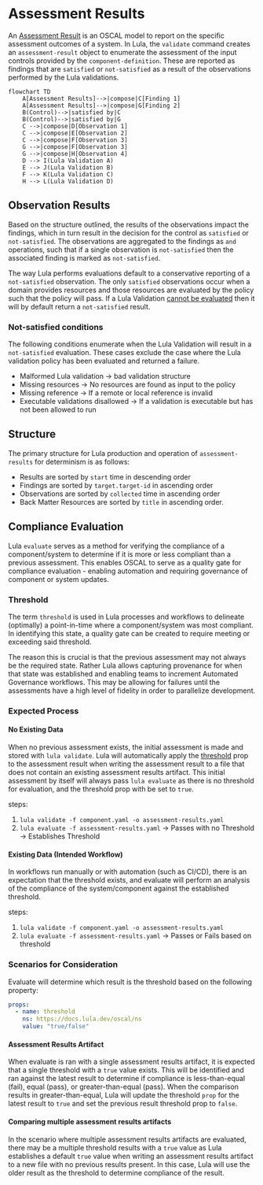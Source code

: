 # Assessment Results

An [Assessment Result](https://pages.nist.gov/OSCAL/resources/concepts/layer/assessment/assessment-results/) is an OSCAL model to report on the specific assessment outcomes of a system. In Lula, the `validate` command creates an `assessment-result` object to enumerate the assessment of the input controls provided by the `component-definition`. These are reported as findings that are `satisfied` or `not-satisfied` as a result of the observations performed by the Lula validations.
```mermaid
flowchart TD
    A[Assessment Results]-->|compose|C[Finding 1]
    A[Assessment Results]-->|compose|G[Finding 2]
    B(Control)-->|satisfied by|C
    B(Control)-->|satisfied by|G
    C -->|compose|D[Observation 1]
    C -->|compose|E[Observation 2]
    C -->|compose|F[Observation 3]
    G -->|compose|F[Observation 3]
    G -->|compose|H[Observation 4]
    D --> I(Lula Validation A)
    E --> J(Lula Validation B)
    F --> K(Lula Validation C)
    H --> L(Lula Validation D)
```

## Observation Results
Based on the structure outlined, the results of the observations impact the findings, which in turn result in the decision for the control as `satisfied` or `not-satisfied`. The observations are aggregated to the findings as `and` operations, such that if a single observation is `not-satisfied` then the associated finding is marked as `not-satisfied`.

The way Lula performs evaluations default to a conservative reporting of a `not-satisfied` observation. The only `satisfied` observations occur when a domain provides resources and those resources are evaluated by the policy such that the policy will pass. If a Lula Validation [cannot be evaluated](#not-satisfied-conditions) then it will by default return a `not-satisfied` result.

### Not-satisfied conditions
The following conditions enumerate when the Lula Validation will result in a `not-satisfied` evaluation. These cases exclude the case where the Lula validation policy has been evaluated and returned a failure.
- Malformed Lula validation -> bad validation structure
- Missing resources -> No resources are found as input to the policy
- Missing reference -> If a remote or local reference is invalid
- Executable validations disallowed -> If a validation is executable but has not been allowed to run

## Structure
The primary structure for Lula production and operation of `assessment-results` for determinism is as follows:
- Results are sorted by `start` time in descending order
- Findings are sorted by `target.target-id` in ascending order
- Observations are sorted by `collected` time in ascending order
- Back Matter Resources are sorted by `title` in ascending order.

## Compliance Evaluation

Lula `evaluate` serves as a method for verifying the compliance of a component/system to determine if it is more or less compliant than a previous assessment. This enables OSCAL to serve as a quality gate for compliance evaluation - enabling automation and requiring governance of component or system updates.

### Threshold

The term `threshold` is used in Lula processes and workflows to delineate (optimally) a point-in-time where a component/system was most compliant. In identifying this state, a quality gate can be created to require meeting or exceeding said threshold. 

The reason this is crucial is that the previous assessment may not always be the required state. Rather Lula allows  capturing provenance for when that state was established and enabling teams to increment Automated Governance workflows. This may be allowing for failures until the assessments have a high level of fidelity in order to parallelize development.

### Expected Process

#### No Existing Data

When no previous assessment exists, the initial assessment is made and stored with `lula validate`. Lula will automatically apply the [threshold](./ns/threshold.md) prop to the assessment result when writing the assessment result to a file that does not contain an existing assessment results artifact. This initial assessment by itself will always pass `lula evaluate` as there is no threshold for evaluation, and the threshold prop with be set to `true`.

steps:
1. `lula validate -f component.yaml -o assessment-results.yaml`
2. `lula evaluate -f assessment-results.yaml` -> Passes with no Threshold -> Establishes Threshold

#### Existing Data (Intended Workflow)

In workflows run manually or with automation (such as CI/CD), there is an expectation that the threshold exists, and evaluate will perform an analysis of the compliance of the system/component against the established threshold.

steps:
1. `lula validate -f component.yaml -o assessment-results.yaml`
2. `lula evaluate -f assessment-results.yaml` -> Passes or Fails based on threshold


### Scenarios for Consideration

Evaluate will determine which result is the threshold based on the following property:
```yaml
props:
  - name: threshold
    ns: https://docs.lula.dev/oscal/ns
    value: "true/false"
```

#### Assessment Results Artifact

When evaluate is ran with a single assessment results artifact, it is expected that a single threshold with a `true` value exists. This will be identified and ran against the latest result to determine if compliance is less-than-equal (fail), equal (pass), or greater-than-equal (pass). When the comparison results in greater-than-equal, Lula will update the threshold `prop` for the latest result to `true` and set the previous result threshold prop to `false`.

#### Comparing multiple assessment results artifacts

In the scenario where multiple assessment results artifacts are evaluated, there may be a multiple threshold results with a `true` value as Lula establishes a default `true` value when writing an assessment results artifact to a new file with no previous results present. In this case, Lula will use the older result as the threshold to determine compliance of the result.